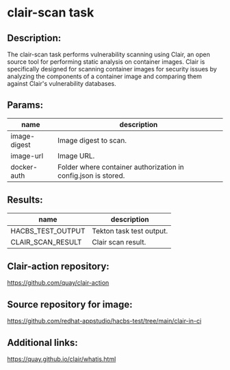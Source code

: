 # clair-scan task

## Description:
The clair-scan task performs vulnerability scanning using Clair, an open source tool for performing static analysis
on container images. Clair is specifically designed for scanning container images for security issues by
analyzing the components of a container image and comparing them against Clair's vulnerability databases.

## Params:

| name         | description                                                    |
|--------------|----------------------------------------------------------------|
| image-digest | Image digest to scan.                                          |
| image-url    | Image URL.                                                     |
| docker-auth  | Folder where container authorization in config.json is stored. |

## Results:

| name              | description              |
|-------------------|--------------------------|
| HACBS_TEST_OUTPUT | Tekton task test output. |
| CLAIR_SCAN_RESULT | Clair scan result.       |

## Clair-action repository:
https://github.com/quay/clair-action

## Source repository for image:
https://github.com/redhat-appstudio/hacbs-test/tree/main/clair-in-ci

## Additional links:
https://quay.github.io/clair/whatis.html